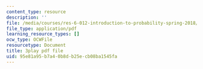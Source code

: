 ```yaml
---
content_type: resource
description: ''
file: /media/courses/res-6-012-introduction-to-probability-spring-2018/95e81a95b7a40b8db25ecb08ba1545fa_jzhFxJflHXQ.pdf
file_type: application/pdf
learning_resource_types: []
ocw_type: OCWFile
resourcetype: Document
title: 3play pdf file
uid: 95e81a95-b7a4-0b8d-b25e-cb08ba1545fa
---
```

